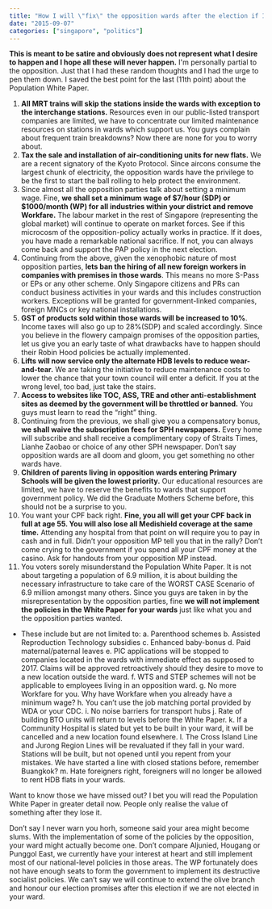 ```yaml
---
title: "How I will \"fix\" the opposition wards after the election if I’m the PAP government?"
date: "2015-09-07"
categories: ["singapore", "politics"]
---
```


**This is meant to be satire and obviously does not represent what I desire to happen and I hope all these will never happen.** I'm personally partial to the opposition. Just that I had these random thoughts and I had the urge to pen them down. I saved the best point for the last (11th point) about the Population White Paper.
<!--more-->
1. **All MRT trains will skip the stations inside the wards with exception to the interchange stations.** Resources even in our public-listed transport companies are limited, we have to concentrate our limited maintenance resources on stations in wards which support us. You guys complain about frequent train breakdowns? Now there are none for you to worry about.
2. **Tax the sale and installation of air-conditioning units for new flats.** We are a recent signatory of the Kyoto Protocol. Since aircons consume the largest chunk of electricity, the opposition wards have the privilege to be the first to start the ball rolling to help protect the environment.
3. Since almost all the opposition parties talk about setting a minimum wage. Fine, **we shall set a minimum wage of $7/hour (SDP) or $1000/month (WP) for all industries within your district and remove Workfare.** The labour market in the rest of Singapore (representing the global market) will continue to operate on market forces. See if this microcosm of the opposition-policy actually works in practice. If it does, you have made a remarkable national sacrifice. If not, you can always come back and support the PAP policy in the next election.
4. Continuing from the above, given the xenophobic nature of most opposition parties, **lets ban the hiring of all new foreign workers in companies with premises in those wards**. This means no more S-Pass or EPs or any other scheme. Only Singapore citizens and PRs can conduct business activities in your wards and this includes construction workers. Exceptions will be granted for government-linked companies, foreign MNCs or key national installations.
5. **GST of products sold within those wards will be increased to 10%**. Income taxes will also go up to 28%(SDP) and scaled accordingly. Since you believe in the flowery campaign promises of the opposition parties, let us give you an early taste of what drawbacks have to happen should their Robin Hood policies be actually implemented.
6. **Lifts will now service only the alternate HDB levels to reduce wear-and-tear.** We are taking the initiative to reduce maintenance costs to lower the chance that your town council will enter a deficit. If you at the wrong level, too bad, just take the stairs.
7. **Access to websites like TOC, ASS, TRE and other anti-establishment sites as deemed by the government will be throttled or banned.** You guys must learn to read the “right” thing.
8. Continuing from the previous, we shall give you a compensatory bonus, **we shall waive the subscription fees for SPH newspapers.** Every home will subscribe and shall receive a complimentary copy of Straits Times, Lianhe Zaobao or choice of any other SPH newspaper. Don’t say opposition wards are all doom and gloom, you get something no other wards have.
9. **Children of parents living in opposition wards entering Primary Schools will be given the lowest priority.** Our educational resources are limited, we have to reserve the benefits to wards that support government policy. We did the Graduate Mothers Scheme before, this should not be a surprise to you.
10. You want your CPF back right. **Fine, you all will get your CPF back in full at age 55. You will also lose all Medishield coverage at the same time.** Attending any hospital from that point on will require you to pay in cash and in full. Didn’t your opposition MP tell you that in the rally? Don’t come crying to the government if you spend all your CPF money at the casino. Ask for handouts from your opposition MP instead.
11. You voters sorely misunderstand the Population White Paper. It is not about targeting a population of 6.9 million, it is about building the necessary infrastructure to take care of the WORST CASE Scenario of 6.9 million amongst many others. Since you guys are taken in by the misrepresentation by the opposition parties, fine **we will not implement the policies in the White Paper for your wards** just like what you and the opposition parties wanted.

- These include but are not limited to: a. Parenthood schemes b. Assisted Reproduction Technology subsidies c. Enhanced baby-bonus d. Paid maternal/paternal leaves e. PIC applications will be stopped to companies located in the wards with immediate effect as supposed to 2017. Claims will be approved retroactively should they desire to move to a new location outside the ward. f. WTS and STEP schemes will not be applicable to employees living in an opposition ward. g. No more Workfare for you. Why have Workfare when you already have a minimum wage? h. You can’t use the job matching portal provided by WDA or your CDC. i. No noise barriers for transport hubs j. Rate of building BTO units will return to levels before the White Paper. k. If a Community Hospital is slated but yet to be built in your ward, it will be cancelled and a new location found elsewhere. l. The Cross Island Line and Jurong Region Lines will be revaluated if they fall in your ward. Stations will be built, but not opened until you repent from your mistakes. We have started a line with closed stations before, remember Buangkok? m. Hate foreigners right, foreigners will no longer be allowed to rent HDB flats in your wards.

Want to know those we have missed out? I bet you will read the Population White Paper in greater detail now. People only realise the value of something after they lose it.

Don’t say I never warn you horh, someone said your area might become slums. With the implementation of some of the policies by the opposition, your ward might actually become one. Don’t compare Aljunied, Hougang or Punggol East, we currently have your interest at heart and still implement most of our national-level policies in those areas. The WP fortunately does not have enough seats to form the government to implement its destructive socialist policies. We can’t say we will continue to extend the olive branch and honour our election promises after this election if we are not elected in your ward.
